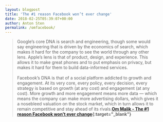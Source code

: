 ```yaml
---
layout: blogpost
title: 'The #1 reason Facebook won’t ever change'
date: 2018-02-25T05:39:07+00:00
author: Anton Sten
permalink: /omfacebook/
---
```


>Google’s core DNA is search and engineering, though some would say engineering that is driven by the economics of search, which makes it hard for the company to see the world through any other lens. Apple’s lens is that of product, design, and experience. This allows it to make great phones and to put emphasis on privacy, but makes it hard for them to build data-informed services.<br><br>Facebook’s DNA is that of a social platform addicted to growth and engagement. At its very core, every policy, every decision, every strategy is based on growth (at any cost) and engagement (at any cost). More growth and more engagement means more data — which means the company can make more advertising dollars, which gives it a nosebleed valuation on the stock market, which in turn allows it to remain competitive and stay ahead of its rivals.**[Om Malik - The #1 reason Facebook won’t ever change](https://om.co/2018/02/20/the-1-reason-facebook-wont-ever-change/){:target="_blank"}**
